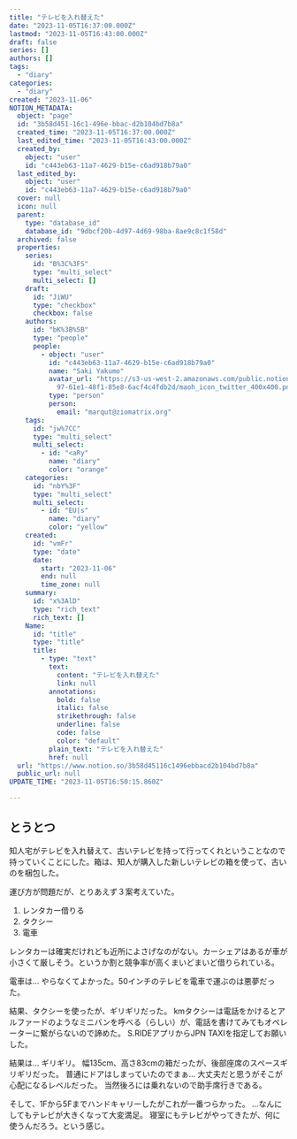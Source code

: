 ```yaml
---
title: "テレビを入れ替えた"
date: "2023-11-05T16:37:00.000Z"
lastmod: "2023-11-05T16:43:00.000Z"
draft: false
series: []
authors: []
tags:
  - "diary"
categories:
  - "diary"
created: "2023-11-06"
NOTION_METADATA:
  object: "page"
  id: "3b58d451-16c1-496e-bbac-d2b104bd7b8a"
  created_time: "2023-11-05T16:37:00.000Z"
  last_edited_time: "2023-11-05T16:43:00.000Z"
  created_by:
    object: "user"
    id: "c443eb63-11a7-4629-b15e-c6ad918b79a0"
  last_edited_by:
    object: "user"
    id: "c443eb63-11a7-4629-b15e-c6ad918b79a0"
  cover: null
  icon: null
  parent:
    type: "database_id"
    database_id: "9dbcf20b-4d97-4d69-98ba-8ae9c8c1f58d"
  archived: false
  properties:
    series:
      id: "B%3C%3FS"
      type: "multi_select"
      multi_select: []
    draft:
      id: "JiWU"
      type: "checkbox"
      checkbox: false
    authors:
      id: "bK%3B%5B"
      type: "people"
      people:
        - object: "user"
          id: "c443eb63-11a7-4629-b15e-c6ad918b79a0"
          name: "Saki Yakumo"
          avatar_url: "https://s3-us-west-2.amazonaws.com/public.notion-static.com/3ad1c4\
            97-61e1-48f1-85e8-6acf4c4fdb2d/maoh_icon_twitter_400x400.png"
          type: "person"
          person:
            email: "marqut@ziomatrix.org"
    tags:
      id: "jw%7CC"
      type: "multi_select"
      multi_select:
        - id: "<aRy"
          name: "diary"
          color: "orange"
    categories:
      id: "nbY%3F"
      type: "multi_select"
      multi_select:
        - id: "EU|s"
          name: "diary"
          color: "yellow"
    created:
      id: "vmFr"
      type: "date"
      date:
        start: "2023-11-06"
        end: null
        time_zone: null
    summary:
      id: "x%3AlD"
      type: "rich_text"
      rich_text: []
    Name:
      id: "title"
      type: "title"
      title:
        - type: "text"
          text:
            content: "テレビを入れ替えた"
            link: null
          annotations:
            bold: false
            italic: false
            strikethrough: false
            underline: false
            code: false
            color: "default"
          plain_text: "テレビを入れ替えた"
          href: null
  url: "https://www.notion.so/3b58d45116c1496ebbacd2b104bd7b8a"
  public_url: null
UPDATE_TIME: "2023-11-05T16:50:15.860Z"

---
```

<link rel="stylesheet" href="https://cdn.jsdelivr.net/npm/katex@0.16.2/dist/katex.min.css" integrity="sha384-bYdxxUwYipFNohQlHt0bjN/LCpueqWz13HufFEV1SUatKs1cm4L6fFgCi1jT643X" crossorigin="anonymous">


## とうとつ


知人宅がテレビを入れ替えて、古いテレビを持って行ってくれということなので持っていくことにした。箱は、知人が購入した新しいテレビの箱を使って、古いのを梱包した。


運び方が問題だが、とりあえず３案考えていた。

1. レンタカー借りる
1. タクシー
1. 電車

レンタカーは確実だけれども近所によさげなのがない。カーシェアはあるが車が小さくて厳しそう。というか割と競争率が高くまいどまいど借りられている。


電車は… やらなくてよかった。50インチのテレビを電車で運ぶのは悪夢だった。


結果、タクシーを使ったが、ギリギリだった。
kmタクシーは電話をかけるとアルファードのようなミニバンを呼べる（らしい）が、電話を書けてみてもオペレーターに繋がらないので諦めた。 S.RIDEアプリからJPN TAXIを指定してお願いした。


結果は… ギリギリ。 幅135cm、高さ83cmの箱だったが、後部座席のスペースギリギリだった。
普通にドアはしまっていたのでまぁ… 大丈夫だと思うがそこが心配になるレベルだった。
当然後ろには乗れないので助手席行きである。


そして、1Fから5Fまでハンドキャリーしたがこれが一番つらかった。
…なんにしてもテレビが大きくなって大変満足。 寝室にもテレビがやってきたが、何に使うんだろう。という感じ。

